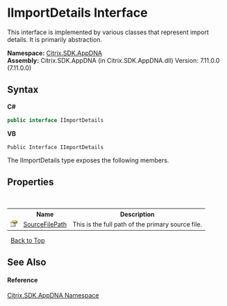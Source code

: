 # IImportDetails Interface
 

This interface is implemented by various classes that represent import details. It is primarily abstraction.

**Namespace:**&nbsp;[Citrix.SDK.AppDNA](index.md)<br />**Assembly:**&nbsp;Citrix.SDK.AppDNA (in Citrix.SDK.AppDNA.dll) Version: 7.11.0.0 (7.11.0.0)

## Syntax

**C#**
```csharp
public interface IImportDetails
```

**VB**
```vbnet
Public Interface IImportDetails
```

The IImportDetails type exposes the following members.


## Properties
&nbsp;<table><tr><th></th><th>Name</th><th>Description</th></tr><tr><td>![Public property](media/pubproperty.gif "Public property")</td><td><a href="98ebd1c8-5b1e-ca88-eea0-095c2e0ad4c0">SourceFilePath</a></td><td>
This is the full path of the primary source file.</td></tr></table>&nbsp;
<a href="#iimportdetails-interface">Back to Top</a>

## See Also


#### Reference
<a href="fe2d265b-410b-8b11-1eb4-a790e0b062bf">Citrix.SDK.AppDNA Namespace</a><br />